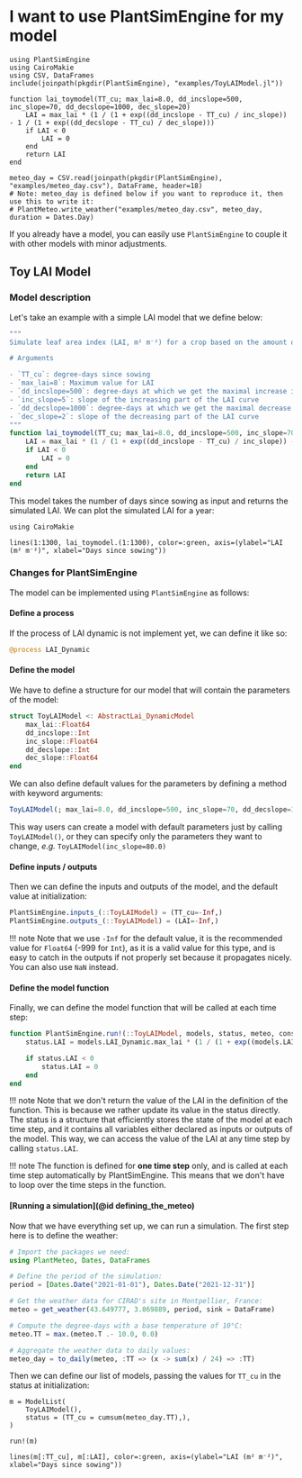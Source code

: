 # I want to use PlantSimEngine for my model

```@setup mymodel
using PlantSimEngine
using CairoMakie
using CSV, DataFrames
include(joinpath(pkgdir(PlantSimEngine), "examples/ToyLAIModel.jl"))

function lai_toymodel(TT_cu; max_lai=8.0, dd_incslope=500, inc_slope=70, dd_decslope=1000, dec_slope=20)
    LAI = max_lai * (1 / (1 + exp((dd_incslope - TT_cu) / inc_slope)) - 1 / (1 + exp((dd_decslope - TT_cu) / dec_slope)))
    if LAI < 0
        LAI = 0
    end
    return LAI
end

meteo_day = CSV.read(joinpath(pkgdir(PlantSimEngine), "examples/meteo_day.csv"), DataFrame, header=18)
# Note: meteo_day is defined below if you want to reproduce it, then use this to write it:
# PlantMeteo.write_weather("examples/meteo_day.csv", meteo_day, duration = Dates.Day)
```

If you already have a model, you can easily use `PlantSimEngine` to couple it with other models with minor adjustments.

## Toy LAI Model 

### Model description

Let's take an example with a simple LAI model that we define below:

```julia
"""
Simulate leaf area index (LAI, m² m⁻²) for a crop based on the amount of degree-days since sowing with a simple double-logistic function.

# Arguments

- `TT_cu`: degree-days since sowing
- `max_lai=8`: Maximum value for LAI
- `dd_incslope=500`: degree-days at which we get the maximal increase in LAI
- `inc_slope=5`: slope of the increasing part of the LAI curve
- `dd_decslope=1000`: degree-days at which we get the maximal decrease in LAI
- `dec_slope=2`: slope of the decreasing part of the LAI curve
"""
function lai_toymodel(TT_cu; max_lai=8.0, dd_incslope=500, inc_slope=70, dd_decslope=1000, dec_slope=20)
    LAI = max_lai * (1 / (1 + exp((dd_incslope - TT_cu) / inc_slope)) - 1 / (1 + exp((dd_decslope - TT_cu) / dec_slope)))
    if LAI < 0
        LAI = 0
    end
    return LAI
end
```

This model takes the number of days since sowing as input and returns the simulated LAI. We can plot the simulated LAI for a year:

```@example mymodel
using CairoMakie

lines(1:1300, lai_toymodel.(1:1300), color=:green, axis=(ylabel="LAI (m² m⁻²)", xlabel="Days since sowing"))
```

### Changes for PlantSimEngine

The model can be implemented using `PlantSimEngine` as follows:

#### Define a process

If the process of LAI dynamic is not implement yet, we can define it like so:

```julia
@process LAI_Dynamic
```

#### Define the model

We have to define a structure for our model that will contain the parameters of the model:

```julia
struct ToyLAIModel <: AbstractLai_DynamicModel
    max_lai::Float64
    dd_incslope::Int
    inc_slope::Float64
    dd_decslope::Int
    dec_slope::Float64
end
```

We can also define default values for the parameters by defining a method with keyword arguments:

```julia
ToyLAIModel(; max_lai=8.0, dd_incslope=500, inc_slope=70, dd_decslope=1000, dec_slope=20) = ToyLAIModel(max_lai, dd_incslope, inc_slope, dd_decslope, dec_slope)
```

This way users can create a model with default parameters just by calling `ToyLAIModel()`, or they can specify only the parameters they want to change, *e.g.* `ToyLAIModel(inc_slope=80.0)`

#### Define inputs / outputs

Then we can define the inputs and outputs of the model, and the default value at initialization:

```julia
PlantSimEngine.inputs_(::ToyLAIModel) = (TT_cu=-Inf,)
PlantSimEngine.outputs_(::ToyLAIModel) = (LAI=-Inf,)
```

!!! note
    Note that we use `-Inf` for the default value, it is the recommended value for `Float64` (-999 for `Int`), as it is a valid value for this type, and is easy to catch in the outputs if not properly set because it propagates nicely. You can also use `NaN` instead.

#### Define the model function

Finally, we can define the model function that will be called at each time step:

```julia
function PlantSimEngine.run!(::ToyLAIModel, models, status, meteo, constants=nothing, extra=nothing)
    status.LAI = models.LAI_Dynamic.max_lai * (1 / (1 + exp((models.LAI_Dynamic.dd_incslope - status.TT_cu) / model.LAI_Dynamic.inc_slope)) - 1 / (1 + exp((models.LAI_Dynamic.dd_decslope - status.TT_cu) / models.LAI_Dynamic.dec_slope)))

    if status.LAI < 0
        status.LAI = 0
    end
end
```

!!! note
    Note that we don't return the value of the LAI in the definition of the function. This is because we rather update its value in the status directly. The status is a structure that efficiently stores the state of the model at each time step, and it contains all variables either declared as inputs or outputs of the model. This way, we can access the value of the LAI at any time step by calling `status.LAI`.

!!! note
    The function is defined for **one time step** only, and is called at each time step automatically by PlantSimEngine. This means that we don't have to loop over the time steps in the function.

#### [Running a simulation](@id defining_the_meteo)

Now that we have everything set up, we can run a simulation. The first step here is to define the weather:

```julia
# Import the packages we need:
using PlantMeteo, Dates, DataFrames

# Define the period of the simulation:
period = [Dates.Date("2021-01-01"), Dates.Date("2021-12-31")]

# Get the weather data for CIRAD's site in Montpellier, France:
meteo = get_weather(43.649777, 3.869889, period, sink = DataFrame)

# Compute the degree-days with a base temperature of 10°C:
meteo.TT = max.(meteo.T .- 10.0, 0.0)

# Aggregate the weather data to daily values:
meteo_day = to_daily(meteo, :TT => (x -> sum(x) / 24) => :TT)
```

Then we can define our list of models, passing the values for `TT_cu` in the status at initialization:

```@example mymodel
m = ModelList(
    ToyLAIModel(),
    status = (TT_cu = cumsum(meteo_day.TT),),
)

run!(m)

lines(m[:TT_cu], m[:LAI], color=:green, axis=(ylabel="LAI (m² m⁻²)", xlabel="Days since sowing"))
```
